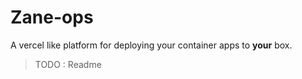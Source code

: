 # Zane-ops 

A vercel like platform for deploying your container apps to **your** box.

> TODO : Readme

